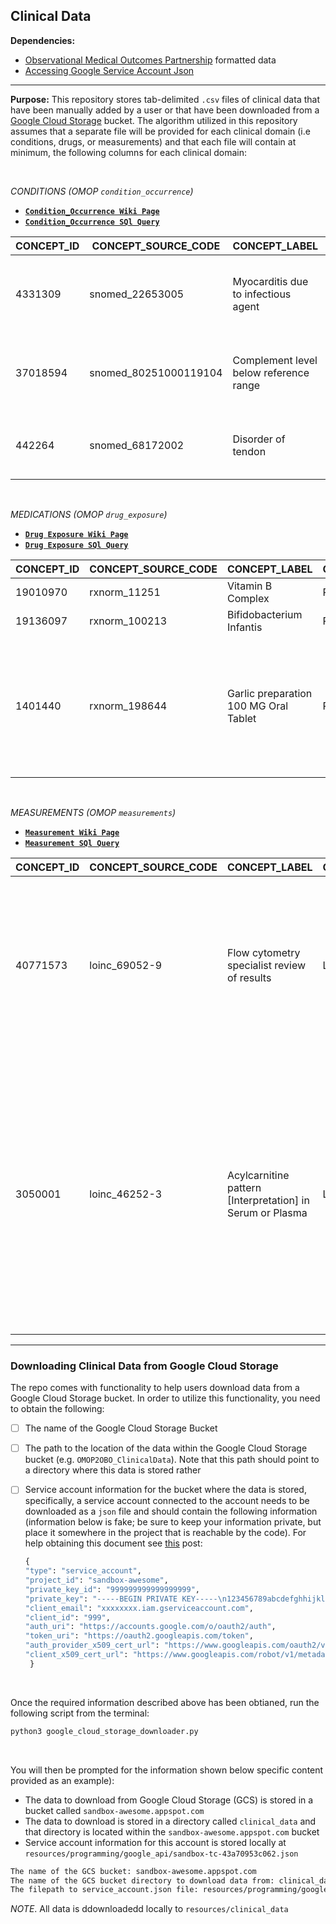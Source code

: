 
## Clinical Data

**Dependencies:**  
- [Observational Medical Outcomes Partnership](https://www.ohdsi.org/data-standardization/the-common-data-model/) formatted data  
- [Accessing Google Service Account Json](https://stackoverflow.com/questions/46287267/how-can-i-get-the-file-service-account-json-for-google-translate-api)  

***

**Purpose:** This repository stores tab-delimited `.csv` files of clinical data that have been manually added by a user or that have been downloaded from a [Google Cloud Storage](https://cloud.google.com/storage) bucket. The algorithm utilized in this repository assumes that a separate file will be provided for each clinical domain (i.e conditions, drugs, or measurements) and that each file will contain at minimum, the following columns for each clinical domain:  
 
<br>

 _CONDITIONS (OMOP `condition_occurrence`)_  
   - **[`Condition_Occurrence Wiki Page`](https://github.com/callahantiff/OMOP2OBO/wiki/Conditions)**  
  - **[`Condition_Occurrence SQl Query`](https://gist.github.com/callahantiff/7b84c1bc063ad162bf5bdf5e578d402f/raw/2c002478192ba376b608bbcb638ce5960a4338a7/OMOPConcepts_ConditionOccurrence.sql)** 
 
CONCEPT_ID | CONCEPT_SOURCE_CODE | CONCEPT_LABEL | CONCEPT_VOCAB | CONCEPT_VOCAB_VERSION | CONCEPT_SYNONYM | ANCESTOR_CONCEPT_ID | ANCESTOR_SOURCE_CODE | ANCESTOR_LABEL | ANCESTOR_VOCAB | ANCESTOR_VOCAB_VERSION
-- | -- | -- | -- | -- | -- | -- | -- | -- | -- | --
4331309 | snomed_22653005 | Myocarditis due to infectious   agent | SNOMED | SnomedCT Release 20180131 | Myocarditis due to infectious agent \| Infective myocarditis \| Myocarditis due to infectious agent (disorder) | 4027384 \| 4027255 \| 4178818 | snomed_128139000 \| snomed_128599005 \| snomed_251052000 | Arthropod-borne disease \| Inflammatory disorder of mediastinum \| Finding by site | MedDRA \| SNOMED | MedDRA version 19.1 \| SnomedCT Release 20180131
37018594 | snomed_80251000119104 | Complement level below reference range | SNOMED | SnomedCT Release 20180131 | Complement level below reference   range \| Complement level below reference range (finding) | 36402192 \| 36313966 \| 36303153 | meddra_10061253 \| snomed_404684003 \| meddra_10027428 | Evaluation finding \| Metabolic   disorders NEC \| Measurement finding below reference range | MedDRA \| SNOMED | MedDRA version 19.1 \| SnomedCT Release 20180131
442264 | snomed_68172002 | Disorder of tendon | SNOMED | SnomedCT Release 20180131 | Disorder of tendon (disorder) \| Disorder of tendon \| Tendon disorder | 36503288 \| 36516772 \| 36303153 | meddra_10022891 \| meddra_10061253 \| snomed_123946008 | Connective tissue disorder \| Musculoskeletal finding \| Disorder of body system | MedDRA \| SNOMED | MedDRA version 19.1 \| SnomedCT Release 20180131

<br>

_MEDICATIONS (OMOP `drug_exposure`)_   
  - **[`Drug Exposure Wiki Page`](https://github.com/callahantiff/OMOP2OBO/wiki/Medications)**  
  - **[`Drug Exposure SQl Query`](https://gist.github.com/callahantiff/7b84c1bc063ad162bf5bdf5e578d402f/raw/2c002478192ba376b608bbcb638ce5960a4338a7/OMOPConcepts_DrugExposure.sql)**  

CONCEPT_ID | CONCEPT_SOURCE_CODE | CONCEPT_LABEL | CONCEPT_VOCAB | CONCEPT_VOCAB_VERSION | CONCEPT_SYNONYM | ANCESTOR_CONCEPT_ID | ANCESTOR_SOURCE_CODE | ANCESTOR_LABEL | ANCESTOR_VOCAB | ANCESTOR_VOCAB_VERSION | INGREDIENT_CONCEPT_ID | INGREDIENT_SOURCE_CODE | INGREDIENT_LABEL | INGREDIENT_VOCAB | INGREDIENT_VOCAB_VERSION | INGREDIENT_SYNONYM | INGRED_ANCESTOR_CONCEPT_ID | INGRED_ANCESTOR_SOURCE_CODE | INGRED_ANCESTOR_LABEL | INGRED_ANCESTOR_VOCAB | INGRED_ANCESTOR_VOCAB_VERSION
-- | -- | -- | -- | -- | -- | -- | -- | -- | -- | -- | -- | -- | -- | -- | -- | -- | -- | -- | -- | -- | --
19010970 | rxnorm_11251 | Vitamin B Complex | RxNorm | RxNorm Full 20180507 | Vitamin B Complex | 19010970 | rxnorm_11251 | Vitamin B Complex | RxNorm | RxNorm | 19010970 | rxnorm_11251 | Vitamin B Complex | RxNorm | RxNorm Full 20180507 | Vitamin B Complex | 19010970 | rxnorm_11251 | Vitamin B Complex | RxNorm | RxNorm Full 20180507
19136097 | rxnorm_100213 | Bifidobacterium Infantis | RxNorm | RxNorm Full 20180507 | Bifidobacterium Infantis | 19136097 | rxnorm_100213 | Bifidobacterium Infantis | RxNorm | RxNorm | 19136097 | rxnorm_100213 | Bifidobacterium Infantis | RxNorm | RxNorm Full 20180507 | Bifidobacterium Infantis | 19136097 | rxnorm_100213 | Bifidobacterium Infantis | RxNorm | RxNorm Full 20180507
1401440 | rxnorm_198644 | Garlic preparation 100 MG Oral Tablet | RxNorm | RxNorm Full 20180507 | Garlic preparation 100 MG Oral Tablet | 40047801 \| 1401500 \| 36222902 \| 36217214 \| 1401440 \| 36222903 \| 1401437 \| 36217216 | rxnorm_198644 \| rxnorm_1163938 \| rxnorm_1163937 \| rxnorm_265647 \| rxnorm_375084 \| rxnorm_331973 \| rxnorm_1151133 \| rxnorm_1151131 | Garlic preparation 100 MG \| Pill \| Oral Product \| Garlic preparation 100 MG Oral Tablet \| Garlic preparation Oral Tablet \| Garlic preparation Pill \| Garlic preparation Oral Product \| Garlic preparation | RxNorm | RxNorm | 1401437 | rxnorm_265647 | Garlic preparation | RxNorm | RxNorm Full 20180507 | Garlic preparation | 40047801 \| 36222902 \| 1401500 \| 36217214 \| 1401440 \| 1401437 \| 36222903 \| 36217216 | rxnorm_1163937 \| rxnorm_198644 \| vrxnorm_265647 \| rxnorm_1163938 \| rxnorm_375084 \| rxnorm_331973 \| rxnorm_1151131 \| rxnorm_1151133 | Garlic preparation 100 MG \| Oral Product \| Pill \| Garlic preparation Oral Tablet \| Garlic preparation Oral Product \| Garlic preparation 100 MG Oral Tablet \| Garlic preparation \| Garlic preparation Pill | RxNorm | RxNorm Full 20180507

<br>

_MEASUREMENTS (OMOP `measurements`)_  
  - **[`Measurement Wiki Page`](https://github.com/callahantiff/OMOP2OBO/wiki/Laboratory-Tests)**  
  - **[`Measurement SQl Query`](https://gist.github.com/callahantiff/7b84c1bc063ad162bf5bdf5e578d402f/raw/2c002478192ba376b608bbcb638ce5960a4338a7/OMOPConcepts_Measurements.sql)**  

CONCEPT_ID | CONCEPT_SOURCE_CODE | CONCEPT_LABEL | CONCEPT_VOCAB | CONCEPT_VOCAB_VERSION | CONCEPT_SYNONYM | ANCESTOR_CONCEPT_ID | ANCESTOR_SOURCE_CODE | ANCESTOR_LABEL | ANCESTOR_VOCAB | ANCESTOR_VOCAB_VERSION | SCALE | RESULT_TYPE
-- | -- | -- | -- | -- | -- | -- | -- | -- | -- | -- | -- | --
40771573 | loinc_69052-9 | Flow cytometry specialist review of results | LOINC | LOINC 2.64 | Flow cytometry specialist review of results \| Flow cytometry specialist review \| Dynamic; Impression; Impression/interpretation of study; Impressions; Interp; Interpretation; Misc; Miscellaneous; Narrative; Other; Point in time; Random; Report; To be specified in another part of the message; Unspecified | 36208195 \| 36206173 \| 40771573 \| 45876017 | loinc_LP248770-2 \| loinc_69052-9 \| loinc_LP29693-6 \| MISC | Laboratory Categories \| Miscellaneous \| Lab terms not yet categorized \| Flow cytometry specialist review of results | LOINC | LOINC 2.64 | NAR | Normal/Low/High
3050001 | loinc_46252-3 | Acylcarnitine pattern [Interpretation] in Serum or Plasma | LOINC | LOINC 2.64 | Acylcarnitine pattern SerPl-Imp \| Acyl carnitine; Acylcarni; Chemistry; Impression; Impression/interpretation of study; Impressions; Interp; Interpretation; Nominal; Pl; Plasma; Plsm; Point in time; Random; SerP; SerPl; SerPlas; Serum; Serum or plasma; SR \| Acylcarnitine pattern [Interpretation] in Serum or Plasma | 3047123 \| 40785853 \| 40789215 \| 21496441 \| 40792372 \| 36206173 \| 36208195 \| 45876002 \| 40772935 \| 3050001 \| 45876249 \| 40783186 \| 45876033 \| 40794997 \| 40785803 \| 40796128 | loinc_43433-2 \| loinc_LP15318-6 \| loinc_CHEM \| loinc_LP31388-9 \| loinc_LP29693-6 \| loinc_PANEL.CHEM \| loinc_LP71614-9 \| loinc_LP248770-2 \| loinc_LP14482-1 \| loinc_LP32744-2 \| loinc_LP15705-4 \| loinc_46252-3 \| loinc_LP30844-2 \| loinc_PANEL \| loinc_LP14483-9 \| loinc_LP40271-6 | Acylcarnitine panel - Serum or Plasma \| Chemistry \| Order set \| Chemistry, challenge \| Acylcarnitine pattern \| Bld-Ser-Plas \| Carnitine \|   Urinalysis \| Acylcarnitine \| Lipids \| Acylcarnitine pattern [Interpretation] in Serum or Plasma \| Acylcarnitine pattern \| Carnitine esters \| Laboratory Categories \| Chemistry order set \| Lab terms not yet categorized | LOINC | LOINC 2.64 | NOM | Normal/Low/High

***  


### Downloading Clinical Data from Google Cloud Storage  
The repo comes with functionality to help users download data from a Google Cloud Storage bucket. In order to utilize this functionality, you need to obtain the following:  
- [ ] The name of the Google Cloud Storage Bucket  
- [ ] The path to the location of the data within the Google Cloud Storage bucket (e.g. `OMOP2OBO_ClinicalData`). Note that this path should point to a directory where this data is stored rather 
- [ ] Service account information for the bucket where the data is stored, specifically, a service account connected to the account needs to be downloaded as a `json` file and should contain the following information (information below is fake; be sure to keep your information private, but place it somewhere in the project that is reachable by the code). For help obtaining this document see [this](https://stackoverflow.com/questions/46287267/how-can-i-get-the-file-service-account-json-for-google-translate-api) post:  

  ```python
  {
  "type": "service_account",
  "project_id": "sandbox-awesome",
  "private_key_id": "999999999999999999",
  "private_key": "-----BEGIN PRIVATE KEY-----\n123456789abcdefghhijklmnopqrstuvwxyz123456789\n-----END PRIVATE KEY-----\n",
  "client_email": "xxxxxxxx.iam.gserviceaccount.com",
  "client_id": "999",
  "auth_uri": "https://accounts.google.com/o/oauth2/auth",
  "token_uri": "https://oauth2.googleapis.com/token",
  "auth_provider_x509_cert_url": "https://www.googleapis.com/oauth2/v1/certs",
  "client_x509_cert_url": "https://www.googleapis.com/robot/v1/metadata/x999/xxxxxxxx.iam.gserviceaccount.com"
   }
  ```
 
 <br>

Once the required information described above has been obtianed, run the following script from the terminal:  
   
```bash
python3 google_cloud_storage_downloader.py 
``` 
   
<br>

You will then be prompted for the information shown below specific content provided as an example):  
- The data to download from Google Cloud Storage (GCS) is stored in a bucket called `sandbox-awesome.appspot.com`  
- The data to download is stored in a directory called `clinical_data` and that directory is located within the `sandbox-awesome.appspot.com` bucket   
- Service account information for this account is stored locally at `resources/programming/google_api/sandbox-tc-43a70953c062.json`
  
```bash
The name of the GCS bucket: sandbox-awesome.appspot.com
The name of the GCS bucket directory to download data from: clinical_data
The filepath to service_account.json file: resources/programming/google_api/sandbox-awesome-99999999.json
 ```
 
_NOTE_. All data is ddownloadedd locally to `resources/clinical_data`

